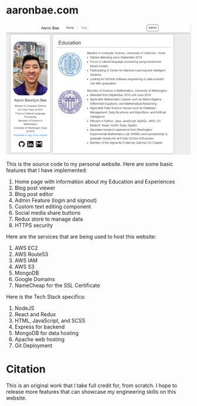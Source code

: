 # aaronbae.com
<p align="center">
  <img src="https://raw.githubusercontent.com/aaronbae/aaronbae.com/master/aaronbae.com.screencapture.png" width="700" title="Screen shot of the website">
</p>

This is the source code to my personal website. Here are some basic features that I have implemented:
1. Home page with information about my Education and Experiences
2. Blog post viewer
3. Blog post editor
4. Admin Feature (login and signout)
5. Custom text editing component
6. Social media share buttons
7. Redux store to manage data
8. HTTPS security 

Here are the services that are being used to host this website:
1. AWS EC2
2. AWS Route53
3. AWS IAM
4. AWS S3
5. MongoDB
6. Google Domains
7. NameCheap for the SSL Certificate

Here is the Tech Stack specifics:
1. NodeJS
2. React and Redux
3. HTML, JavaScript, and SCSS
4. Express for backend
5. MongoDB for data hosting
6. Apache web hosting
7. Git Deployment

# Citation
This is an original work that I take full credit for, from scratch. I hope to release more features that can showcase my engineering skills on this website.
